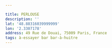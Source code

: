 ```yaml
---

title: PERLOUSE
description: ''
lat: '48.88316039999999'
lon: '2.3307178'
address: 49 Rue de Douai, 75009 Paris, France
tags: à-essayer bar bar-à-huitre
---
```

